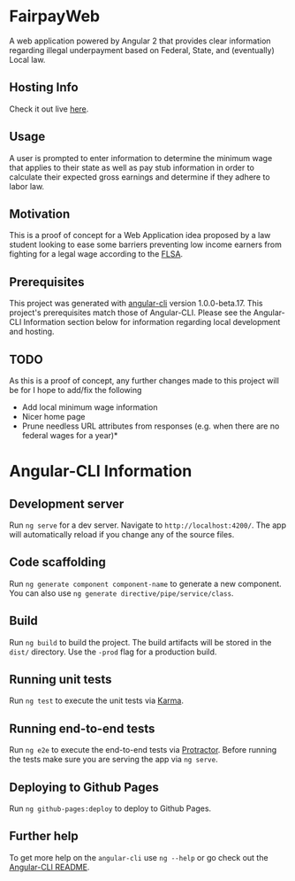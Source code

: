 # FairpayWeb

A web application powered by Angular 2 that provides clear information regarding illegal underpayment based on Federal, State, and (eventually) Local law. 

## Hosting Info
Check it out live [here](https://ryanquincypaul.github.io/fairpayWeb).

## Usage

A user is prompted to enter information to determine the minimum wage that applies to their state as well as pay stub information in order to calculate their expected gross earnings and determine if they adhere to labor law.

## Motivation

This is a proof of concept for a Web Application idea proposed by a law student looking to ease some barriers preventing low income earners from fighting for a legal wage according to the [FLSA](https://en.wikipedia.org/wiki/Fair_Labor_Standards_Act). 

## Prerequisites

This project was generated with [angular-cli](https://github.com/angular/angular-cli) version 1.0.0-beta.17. This project's prerequisites match those of Angular-CLI. Please see the Angular-CLI Information section below for information regarding local development and hosting.

## TODO

As this is a proof of concept, any further changes made to this project will be for I hope to add/fix the following
* Add local minimum wage information
* Nicer home page
* Prune needless URL attributes from responses (e.g. when there are no federal wages for a year)* 

# Angular-CLI Information


## Development server
Run `ng serve` for a dev server. Navigate to `http://localhost:4200/`. The app will automatically reload if you change any of the source files.

## Code scaffolding

Run `ng generate component component-name` to generate a new component. You can also use `ng generate directive/pipe/service/class`.

## Build

Run `ng build` to build the project. The build artifacts will be stored in the `dist/` directory. Use the `-prod` flag for a production build.

## Running unit tests

Run `ng test` to execute the unit tests via [Karma](https://karma-runner.github.io).

## Running end-to-end tests

Run `ng e2e` to execute the end-to-end tests via [Protractor](http://www.protractortest.org/). 
Before running the tests make sure you are serving the app via `ng serve`.

## Deploying to Github Pages

Run `ng github-pages:deploy` to deploy to Github Pages.

## Further help

To get more help on the `angular-cli` use `ng --help` or go check out the [Angular-CLI README](https://github.com/angular/angular-cli/blob/master/README.md).

